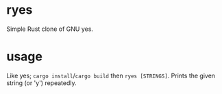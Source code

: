 # ryes
Simple Rust clone of GNU yes.

# usage
Like yes; `cargo install`/`cargo build` then `ryes [STRINGS]`.
Prints the given string (or 'y') repeatedly.